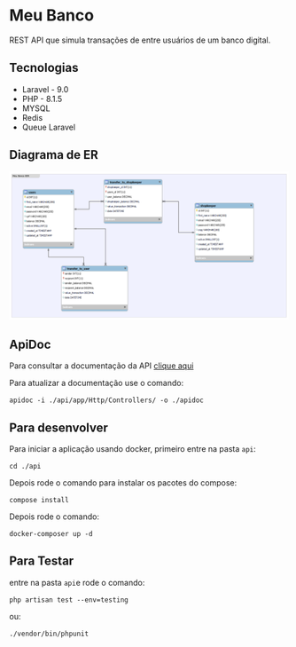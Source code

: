 # Meu Banco

REST API que simula transações de entre usuários de um banco digital.

## Tecnologias
- Laravel - 9.0
- PHP - 8.1.5
- MYSQL
- Redis
- Queue Laravel

## Diagrama de ER

![diagram-er.png](./diagram-er.png)

## ApiDoc

Para consultar a documentação da API [clique aqui](https://htmlpreview.github.io/?https://github.com/MatheusMeloAntiquera/meu-banco/blob/master/apidoc/index.html)

Para atualizar a documentação use o comando:

```shell
apidoc -i ./api/app/Http/Controllers/ -o ./apidoc
``` 

## Para desenvolver

Para iniciar a aplicação usando docker, primeiro entre na pasta `api`:
```
cd ./api
```
Depois rode o comando para instalar os pacotes do compose:
```
compose install
```
Depois rode o comando:
```
docker-composer up -d
```

## Para Testar
entre na pasta `api`e rode o comando:
```
php artisan test --env=testing
```
ou: 
```
./vendor/bin/phpunit
```
